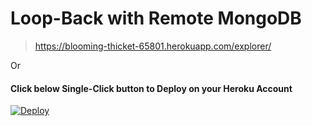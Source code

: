 # Loop-Back with Remote MongoDB
> https://blooming-thicket-65801.herokuapp.com/explorer/ 

Or

#### Click below Single-Click button to Deploy on your Heroku Account

[![Deploy](https://www.herokucdn.com/deploy/button.svg)](https://heroku.com/deploy)

